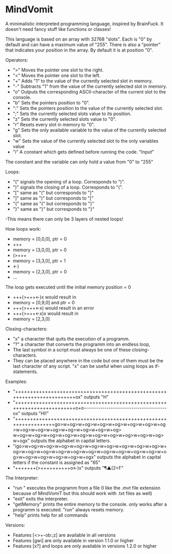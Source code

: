 # MindVomit
A minimalistic interpreted programming language, inspired by BrainFuck. It doesn't need fancy stuff like functions or classes!

This language is based on an array with 32768 "slots". Each is "0" by default and can have a maximum value of "255". There is also a "pointer" that indicates your position in the array. By default it is at position "0".

Operators:
  - ">" Moves the pointer one slot to the right.
  - "<" Moves the pointer one slot to the left.
  - "+" Adds "1" to the value of the currently selected slot in memory.
  - "-" Subtracts "1" from the value of the currently selected slot in memory.
  - "o" Outputs the corresponding ASCII-character of the current slot to the console.
  - "b" Sets the pointers position to "0".
  - ":" Sets the pointers position to the value of the currently selected slot.
  - ";" Sets the currently selected slots value to its position.
  - "z" Sets the currently selected slots value to "0".
  - "r" Resets every slot in memory to "0".
  - "g" Sets the only available variable to the value of the currently selected slot.
  - "w" Sets the value of the currently selected slot to the only variables value
  - "i" A constant which gets defined before running the code. "Input"
  
  The constant and the variable can only hold a value from "0" to "255"
  
 Loops:
  - "(" signals the opening of a loop. Corresponds to ")".
  - ")" signals the closing of a loop. Corresponds to "(".
  - "[" same as "(" but corresponds to "]"
  - "]" same as ")" but corresponds to "["
  - "{" same as "(" but corresponds to "}"
  - "}" same as "}" but corresponds to "}"
  
  -This means there can only be 3 layers of nested loops!
  
  How loops work:
  - memory = [0,0,0], ptr = 0
  - +++
  - memory = [3,0,0], ptr = 0
  - (>+++
  - memory = [3,3,0], ptr = 1
  - <-)
  - memory = [2,3,0], ptr = 0
  - ...
  
  The loop gets executed until the initial memory position = 0
  - +++(>+++<-)x would result in 
  - memory = [0,9,0] and ptr = 0
  - +++(>+++<-x) would result in an error
  - +++(>+++<-x)x would result in
  - memory = [2,3,0]
  
  
  
Closing-characters:
  - "x" a character that quits the execution of a programm.
  - "?" a character that converts the programm into an endless loop,
  - The last symbol in a script must always be one of these closing-characters.
  - They can be placed anywhere in the code but one of them must be the last character of any script. "x" can be useful when using loops as if-statements.



Examples:
  - "++++++++++++++++++++++++++++++++++++++++++++++++++++++++++++++++++++++++ox" outputs "H"
  - "++++++++++++++++++++++++++++++++++++++++++++++++++++++++++++++++++++++++o+o----------------------------------------ox" outputs "HI!"
  - "+++++++++++++++++++++++++++++++++++++++++++++++++++++++++++++++++go>w+og>w+og>w+og>w+og>w+og>w+og>w+og>w+og>w+og>w+og>w+og>w+og>w+og>w+og>
w+og>w+og>w+og>w+og>w+og>w+og>w+og>w+og>w+og>w+og>w+ogx" outputs the alphabet in capital letters.
  - "igo>w+og>w+og>w+og>w+og>w+og>w+og>w+og>w+og>w+og>w+og>w+og>w+og>w+og>w+og>w+og>w+og>w+og>w+og>w+og>w+og>w+og>w+og>w+og>w+og>w+ogx" outputs the alphabet in capital letters if the constant is assigned as "65"
  - "+++++++(>++++++++++o<-)x" outputs "¶▲(2<F"


The Interpreter:
  - "run <filename>" executes the programm from a file (I like the .mvt file extension because of MindVomiT but this should work with .txt files as well)
  - "exit" exits the interpreter.
  - "getMemory" prints the entire memory to the console. only works after a programm is executed. "run" always resets memory.
  - "help" prints help for all commands
  
Versions:
  - Features [<>+-ob:;z] are available in all versions
  - Features [gwi] are only available in version 1.1.0 or higher
  - Features [x?] and loops are only available in versions 1.2.0 or higher
